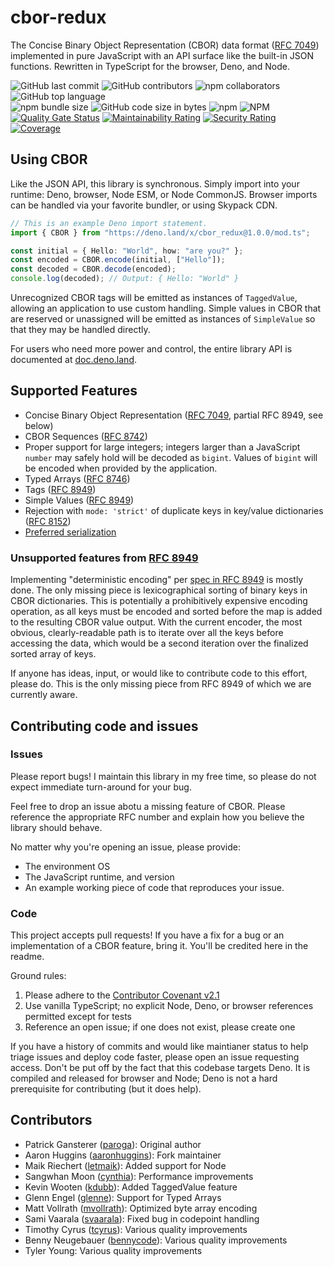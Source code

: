 # cbor-redux

The Concise Binary Object Representation (CBOR) data format
([RFC 7049](http://tools.ietf.org/html/rfc7049)) implemented in pure JavaScript
with an API surface like the built-in JSON functions. Rewritten in TypeScript
for the browser, Deno, and Node.

![GitHub last commit](https://img.shields.io/github/last-commit/aaronhuggins/cbor-redux)
![GitHub contributors](https://img.shields.io/github/contributors/aaronhuggins/cbor-redux)
![npm collaborators](https://img.shields.io/npm/collaborators/cbor-redux)
![GitHub top language](https://img.shields.io/github/languages/top/aaronhuggins/cbor-redux)<br />
![npm bundle size](https://img.shields.io/bundlephobia/min/cbor-redux)
![GitHub code size in bytes](https://img.shields.io/github/languages/code-size/aaronhuggins/cbor-redux)
![npm](https://img.shields.io/npm/dw/cbor-redux)
![NPM](https://img.shields.io/npm/l/cbor-redux)<br />
[![Quality Gate Status](https://sonarcloud.io/api/project_badges/measure?project=aaronhuggins_cbor-redux&metric=alert_status)](https://sonarcloud.io/dashboard?id=aaronhuggins_cbor-redux)
[![Maintainability Rating](https://sonarcloud.io/api/project_badges/measure?project=aaronhuggins_cbor-redux&metric=sqale_rating)](https://sonarcloud.io/dashboard?id=aaronhuggins_cbor-redux)
[![Security Rating](https://sonarcloud.io/api/project_badges/measure?project=aaronhuggins_cbor-redux&metric=security_rating)](https://sonarcloud.io/dashboard?id=aaronhuggins_cbor-redux)
[![Coverage](https://sonarcloud.io/api/project_badges/measure?project=aaronhuggins_cbor-redux&metric=coverage)](https://sonarcloud.io/summary/new_code?id=aaronhuggins_cbor-redux)

## Using CBOR

Like the JSON API, this library is synchronous. Simply import into your runtime:
Deno, browser, Node ESM, or Node CommonJS. Browser imports can be handled via
your favorite bundler, or using Skypack CDN.

```TypeScript
// This is an example Deno import statement.
import { CBOR } from "https://deno.land/x/cbor_redux@1.0.0/mod.ts";

const initial = { Hello: "World", how: "are you?" };
const encoded = CBOR.encode(initial, ["Hello"]);
const decoded = CBOR.decode(encoded);
console.log(decoded); // Output: { Hello: "World" }
```

Unrecognized CBOR tags will be emitted as instances of `TaggedValue`, allowing
an application to use custom handling. Simple values in CBOR that are reserved
or unassigned will be emitted as instances of `SimpleValue` so that they may be
handled directly.

For users who need more power and control, the entire library API is documented
at
[doc.deno.land](https://doc.deno.land/https://deno.land/x/cbor_redux@1.0.0/mod.ts).

## Supported Features

- Concise Binary Object Representation
  ([RFC 7049](https://www.rfc-editor.org/rfc/rfc7049), partial RFC 8949, see
  below)
- CBOR Sequences ([RFC 8742](https://www.rfc-editor.org/rfc/rfc8742.html))
- Proper support for large integers; integers larger than a JavaScript `number`
  may safely hold will be decoded as `bigint`. Values of `bigint` will be
  encoded when provided by the application.
- Typed Arrays ([RFC 8746](https://www.rfc-editor.org/rfc/rfc8746.html))
- Tags ([RFC 8949](https://www.iana.org/assignments/cbor-tags/cbor-tags.xhtml))
- Simple Values
  ([RFC 8949](https://www.iana.org/assignments/cbor-simple-values/cbor-simple-values.xhtml))
- Rejection with `mode: 'strict'` of duplicate keys in key/value dictionaries
  ([RFC 8152](https://www.rfc-editor.org/rfc/rfc8152.html#section-14))
- [Preferred serialization](https://www.rfc-editor.org/rfc/rfc8949.html#preferred)

### Unsupported features from [RFC 8949](https://www.rfc-editor.org/rfc/rfc8949.html#name-changes-from-rfc-7049)

Implementing "deterministic encoding" per
[spec in RFC 8949](https://www.rfc-editor.org/rfc/rfc8949.html#core-det) is
mostly done. The only missing piece is lexicographical sorting of binary keys in
CBOR dictionaries. This is potentially a prohibitively expensive encoding
operation, as all keys must be encoded and sorted before the map is added to the
resulting CBOR value output. With the current encoder, the most obvious,
clearly-readable path is to iterate over all the keys before accessing the data,
which would be a second iteration over the finalized sorted array of keys.

If anyone has ideas, input, or would like to contribute code to this effort,
please do. This is the only missing piece from RFC 8949 of which we are
currently aware.

## Contributing code and issues

### Issues

Please report bugs! I maintain this library in my free time, so please do not
expect immediate turn-around for your bug.

Feel free to drop an issue abotu a missing feature of CBOR. Please reference the
appropriate RFC number and explain how you believe the library should behave.

No matter why you're opening an issue, please provide:

- The environment OS
- The JavaScript runtime, and version
- An example working piece of code that reproduces your issue.

### Code

This project accepts pull requests! If you have a fix for a bug or an
implementation of a CBOR feature, bring it. You'll be credited here in the
readme.

Ground rules:

1. Please adhere to the
   [Contributor Covenant v2.1](https://www.contributor-covenant.org/version/2/1/code_of_conduct/)
2. Use vanilla TypeScript; no explicit Node, Deno, or browser references
   permitted except for tests
3. Reference an open issue; if one does not exist, please create one

If you have a history of commits and would like maintianer status to help triage
issues and deploy code faster, please open an issue requesting access. Don't be
put off by the fact that this codebase targets Deno. It is compiled and released
for browser and Node; Deno is not a hard prerequisite for contributing (but it
does help).

## Contributors

- Patrick Gansterer ([paroga]()): Original author
- Aaron Huggins ([aaronhuggins]()): Fork maintainer
- Maik Riechert ([letmaik](https://github.com/letmaik)): Added support for Node
- Sangwhan Moon ([cynthia](https://github.com/cynthia)): Performance
  improvements
- Kevin Wooten ([kdubb](https://github.com/kdubb)): Added TaggedValue feature
- Glenn Engel ([glenne](https://github.com/glenne)): Support for Typed Arrays
- Matt Vollrath ([mvollrath](https://github.com/mvollrath)): Optimized byte
  array encoding
- Sami Vaarala ([svaarala](https://github.com/svaarala)): Fixed bug in codepoint
  handling
- Timothy Cyrus ([tcyrus](https://github.com/tcyrus)): Various quality
  improvements
- Benny Neugebauer ([bennycode](https://github.com/bennycode)): Various quality
  improvements
- Tyler Young: Various quality improvements
